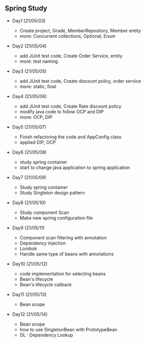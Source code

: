 
## Spring Study 

- Day1 (21/05/03) 
    - Create project, Grade, MemberRepository, Member entity
    - more: Concurrent collections, Optional, Enum

- Day2 (21/05/04)
    - add JUnit test code, Create Order Service, entity
    - more: test naming
  
- Day3 (21/05/05)
    - add JUnit test code, Create discount policy, order service
    - more: static, final
  
- Day4 (21/05/06)
    - add JUnit test code, Create Rate discount policy
    - modify java code to follow OCP and DIP
    - more: OCP, DIP
  
- Day5 (21/05/07)
    - Finish refactoring the code and AppConfig class
    - applied DIP, OCP 
  
- Day6 (21/05/08)
    - study spring container
    - start to change java application to spring application
  
- Day7 (21/05/09)
    - Study spring container
    - Study Singleton design pattern
  
- Day8 (21/05/10)
    - Study component Scan
    - Make new spring configuration file
  
- Day9 (21/05/11)
    - Component scan filtering with annotation 
    - Dependency injection
    - Lombok
    - Handle same type of beans with annotations
  
- Day10 (21/05/12)
    - code implementation for selecting beans 
    - Bean's lifecycle 
    - Bean's lifecycle callback
  
- Day11 (21/05/13)
    - Bean scope
  
- Day12 (21/05/14)
    - Bean scope
    - how to use SingletonBean with PrototypeBean
    - DL : Dependency Lookup